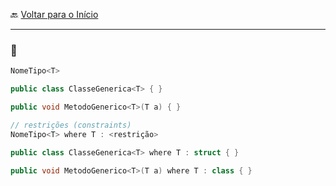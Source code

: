 🔙 [Voltar para o Início](https://github.com/4L1C3-R4BB1T/estudos-c-sharp "Voltar para o Início")

---

### 🔸 

```cs
NomeTipo<T>

public class ClasseGenerica<T> { }

public void MetodoGenerico<T>(T a) { }

// restrições (constraints)
NomeTipo<T> where T : <restrição>

public class ClasseGenerica<T> where T : struct { }

public void MetodoGenerico<T>(T a) where T : class { }
```
